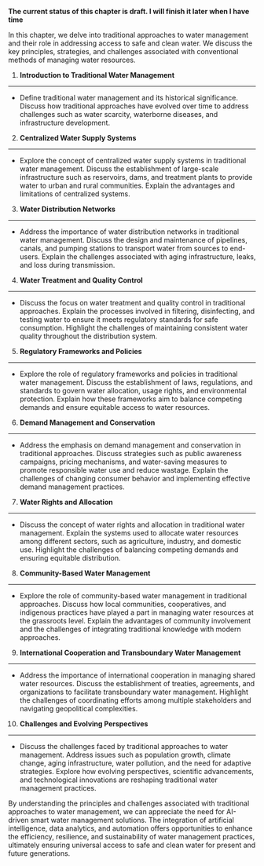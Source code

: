 **The current status of this chapter is draft. I will finish it later when I have time**

In this chapter, we delve into traditional approaches to water management and their role in addressing access to safe and clean water. We discuss the key principles, strategies, and challenges associated with conventional methods of managing water resources.

1. **Introduction to Traditional Water Management**
---------------------------------------------------

* Define traditional water management and its historical significance. Discuss how traditional approaches have evolved over time to address challenges such as water scarcity, waterborne diseases, and infrastructure development.

2. **Centralized Water Supply Systems**
---------------------------------------

* Explore the concept of centralized water supply systems in traditional water management. Discuss the establishment of large-scale infrastructure such as reservoirs, dams, and treatment plants to provide water to urban and rural communities. Explain the advantages and limitations of centralized systems.

3. **Water Distribution Networks**
----------------------------------

* Address the importance of water distribution networks in traditional water management. Discuss the design and maintenance of pipelines, canals, and pumping stations to transport water from sources to end-users. Explain the challenges associated with aging infrastructure, leaks, and loss during transmission.

4. **Water Treatment and Quality Control**
------------------------------------------

* Discuss the focus on water treatment and quality control in traditional approaches. Explain the processes involved in filtering, disinfecting, and testing water to ensure it meets regulatory standards for safe consumption. Highlight the challenges of maintaining consistent water quality throughout the distribution system.

5. **Regulatory Frameworks and Policies**
-----------------------------------------

* Explore the role of regulatory frameworks and policies in traditional water management. Discuss the establishment of laws, regulations, and standards to govern water allocation, usage rights, and environmental protection. Explain how these frameworks aim to balance competing demands and ensure equitable access to water resources.

6. **Demand Management and Conservation**
-----------------------------------------

* Address the emphasis on demand management and conservation in traditional approaches. Discuss strategies such as public awareness campaigns, pricing mechanisms, and water-saving measures to promote responsible water use and reduce wastage. Explain the challenges of changing consumer behavior and implementing effective demand management practices.

7. **Water Rights and Allocation**
----------------------------------

* Discuss the concept of water rights and allocation in traditional water management. Explain the systems used to allocate water resources among different sectors, such as agriculture, industry, and domestic use. Highlight the challenges of balancing competing demands and ensuring equitable distribution.

8. **Community-Based Water Management**
---------------------------------------

* Explore the role of community-based water management in traditional approaches. Discuss how local communities, cooperatives, and indigenous practices have played a part in managing water resources at the grassroots level. Explain the advantages of community involvement and the challenges of integrating traditional knowledge with modern approaches.

9. **International Cooperation and Transboundary Water Management**
-------------------------------------------------------------------

* Address the importance of international cooperation in managing shared water resources. Discuss the establishment of treaties, agreements, and organizations to facilitate transboundary water management. Highlight the challenges of coordinating efforts among multiple stakeholders and navigating geopolitical complexities.

10. **Challenges and Evolving Perspectives**
--------------------------------------------

* Discuss the challenges faced by traditional approaches to water management. Address issues such as population growth, climate change, aging infrastructure, water pollution, and the need for adaptive strategies. Explore how evolving perspectives, scientific advancements, and technological innovations are reshaping traditional water management practices.

By understanding the principles and challenges associated with traditional approaches to water management, we can appreciate the need for AI-driven smart water management solutions. The integration of artificial intelligence, data analytics, and automation offers opportunities to enhance the efficiency, resilience, and sustainability of water management practices, ultimately ensuring universal access to safe and clean water for present and future generations.

